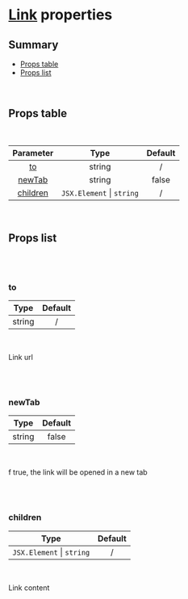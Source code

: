# [Link](index.md) properties

## Summary

- [Props table](#props-table)
- [Props list](#props-list)

<br>

## Props table

<br>

<!-- prettier-ignore -->
| <div style='text-align:center;margin:auto;'>Parameter</div> | <div style='text-align:center;margin:auto;'>Type</div> | <div style='text-align:center;margin:auto;'>Default</div> |
| ----------------------------------------------------------- | --------------------------------------------------------- | ------------------------------------------------------------- |
| <div style='text-align:center;margin:auto;'>[to](#to)</div> | <div style='text-align:center;margin:auto;'>string</div> | <div style='text-align:center;margin:auto;'>/</div> |
| <div style='text-align:center;margin:auto;'>[newTab](#newtab)</div> | <div style='text-align:center;margin:auto;'>string</div> | <div style='text-align:center;margin:auto;'>false</div> |
| <div style='text-align:center;margin:auto;'>[children](#children)</div> | <div style='text-align:center;margin:auto;'>`JSX.Element` &#124; `string`</div> | <div style='text-align:center;margin:auto;'>/</div> |

<br>

## Props list

<br>

<br>

### to

<!-- prettier-ignore -->
| <div style='text-align:center;margin:auto;'>Type</div> | <div style='text-align:center;margin:auto;'>Default</div> |
| ---------------------------------------------------------- | --------------------------------------------------------- |
| <div style='text-align:center;margin:auto;'>string</div> | <div style='text-align:center;margin:auto;'>/</div> |

<br>

Link url

<br>

<br>

### newTab

<!-- prettier-ignore -->
| <div style='text-align:center;margin:auto;'>Type</div> | <div style='text-align:center;margin:auto;'>Default</div> |
| ---------------------------------------------------------- | --------------------------------------------------------- |
| <div style='text-align:center;margin:auto;'>string</div> | <div style='text-align:center;margin:auto;'>false</div> |

<br>

f true, the link will be opened in a new tab

<br>

<br>

### children

<!-- prettier-ignore -->
| <div style='text-align:center;margin:auto;'>Type</div> | <div style='text-align:center;margin:auto;'>Default</div> |
| ---------------------------------------------------------- | --------------------------------------------------------- |
| <div style='text-align:center;margin:auto;'>`JSX.Element` &#124; `string`</div> | <div style='text-align:center;margin:auto;'>/</div> |

<br>

Link content

<br>
